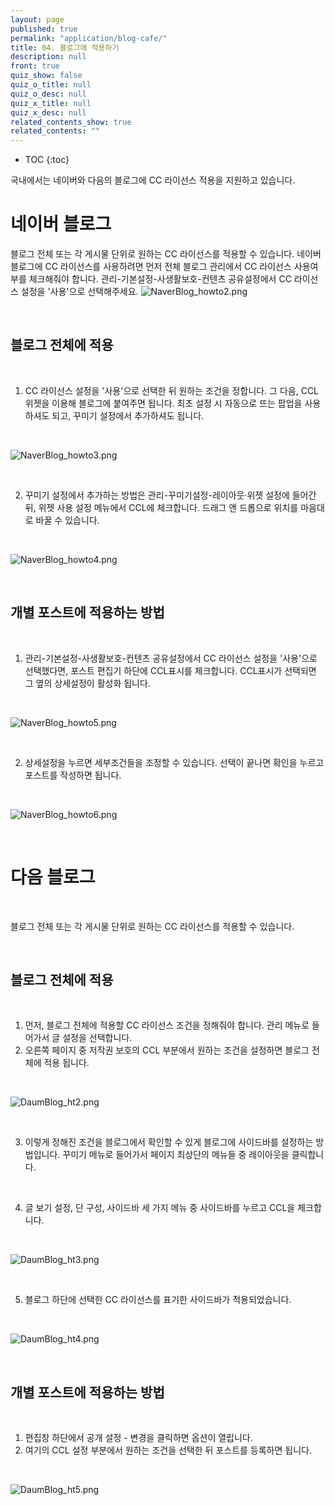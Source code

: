 ```yaml
---
layout: page
published: true
permalink: "application/blog-cafe/"
title: 04. 블로그에 적용하기
description: null
front: true
quiz_show: false
quiz_o_title: null
quiz_o_desc: null
quiz_x_title: null
quiz_x_desc: null
related_contents_show: true
related_contents: ""
---
```






* TOC
{:toc}

국내에서는 네이버와 다음의 블로그에 CC 라이선스 적용을 지원하고 있습니다.

# 네이버 블로그
블로그 전체 또는 각 게시물 단위로 원하는 CC 라이선스를 적용할 수 있습니다.
네이버 블로그에 CC 라이선스를 사용하려면 먼저 전체 블로그 관리에서 CC 라이선스 사용여부를 체크해줘야 합니다. 
관리-기본설정-사생활보호-컨텐츠 공유설정에서 CC 라이선스 설정을 '사용'으로 선택해주세요.
![NaverBlog_howto2.png]({{site.baseurl}}/media/NaverBlog_howto2.png)

&nbsp;
 
## 블로그 전체에 적용
 
&nbsp;
 
1. CC 라이선스 설정을 '사용'으로 선택한 뒤 원하는 조건을 정합니다. 그 다음, CCL 위젯을 이용해 블로그에 붙여주면 됩니다. 최초 설정 시 자동으로 뜨는 팝업을 사용하셔도 되고, 꾸미기 설정에서 추가하셔도 됩니다.

&nbsp;

![NaverBlog_howto3.png]({{site.baseurl}}/media/NaverBlog_howto3.png)

&nbsp;
 
2. 꾸미기 설정에서 추가하는 방법은 관리-꾸미기설정-레이아웃·위젯 설정에 들어간 뒤, 위젯 사용 설정 메뉴에서 CCL에 체크합니다. 드래그 앤 드롭으로 위치를 마음대로 바꿀 수 있습니다. 

&nbsp;

![NaverBlog_howto4.png]({{site.baseurl}}/media/NaverBlog_howto4.png)

&nbsp;

## 개별 포스트에 적용하는 방법

&nbsp;

1. 관리-기본설정-사생활보호-컨텐츠 공유설정에서 CC 라이선스 설정을 '사용'으로 선택했다면, 포스트 편집기 하단에 CCL표시를 체크합니다. 
CCL표시가 선택되면 그 옆의 상세설정이 활성화 됩니다.

&nbsp;

![NaverBlog_howto5.png]({{site.baseurl}}/media/NaverBlog_howto5.png)

&nbsp;

2. 상세설정을 누르면 세부조건들을 조정할 수 있습니다. 선택이 끝나면 확인을 누르고 포스트를 작성하면 됩니다. 

&nbsp;

![NaverBlog_howto6.png]({{site.baseurl}}/media/NaverBlog_howto6.png)

&nbsp;

# 다음 블로그

&nbsp;

블로그 전체 또는 각 게시물 단위로 원하는 CC 라이선스를 적용할 수 있습니다.

&nbsp;

## 블로그 전체에 적용

&nbsp;

1. 먼저, 블로그 전체에 적용할 CC 라이선스 조건을 정해줘야 합니다. 관리 메뉴로 들어가서 글 설정을 선택합니다.
2. 오른쪽 페이지 중 저작권 보호의 CCL 부분에서 원하는 조건을 설정하면 블로그 전체에 적용 됩니다. 

&nbsp;

![DaumBlog_ht2.png]({{site.baseurl}}/media/DaumBlog_ht2.png)

&nbsp;

3. 이렇게 정해진 조건을 블로그에서 확인할 수 있게 블로그에 사이드바를 설정하는 방법입니다. 꾸미기 메뉴로 들어가서 페이지 최상단의 메뉴들 중 레이아웃을 클릭합니다.

&nbsp;

4. 글 보기 설정, 단 구성, 사이드바 세 가지 메뉴 중 사이드바를 누르고 CCL을 체크합니다. 

&nbsp;

![DaumBlog_ht3.png]({{site.baseurl}}/media/DaumBlog_ht3.png)

&nbsp;

5. 블로그 하단에 선택한 CC 라이선스를 표기한 사이드바가 적용되었습니다.

&nbsp;

![DaumBlog_ht4.png]({{site.baseurl}}/media/DaumBlog_ht4.png)

&nbsp;

## 개별 포스트에 적용하는 방법

&nbsp;

1. 편집창 하단에서 공개 설정 - 변경을 클릭하면 옵션이 열립니다.
2. 여기의 CCL 설정 부분에서 원하는 조건을 선택한 뒤 포스트를 등록하면 됩니다.

&nbsp;

![DaumBlog_ht5.png]({{site.baseurl}}/media/DaumBlog_ht5.png)
